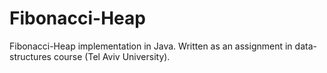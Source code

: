 # Fibonacci-Heap
Fibonacci-Heap implementation in Java. Written as an assignment in data-structures course (Tel Aviv University).

